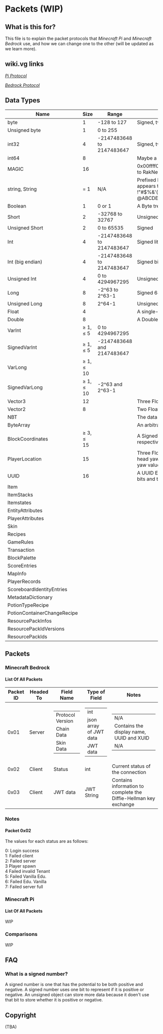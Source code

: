 # Packets \(WIP)

## What is this for?
This file is to explain the packet protocols that *Minecraft Pi* and *Minecraft Bedrock* use, and how we can change one to the other (will be updated as we learn more).

## wiki.vg links
[*Pi Protocol*](https://wiki.vg/Pocket_Minecraft_Protocol)

[*Bedrock Protocol*](https://wiki.vg/Bedrock_Protocol)

## Data Types
Name | Size | Range | Notes
---- | ---- | ----- | -----
byte | 1 | -128 to 127 | Signed, two's complement
Unsigned byte | 1 | 0 to 255 | 
int32 | 4 | -2147483648 to 2147483647 | Signed, two's complement
int64 | 8 |  | Maybe a double?
MAGIC | 16 |  | 0x00ffff00fefefefefdfdfdfd12345678 always those hex bytes, corresponding to RakNet's default OFFLINE_MESSAGE_DATA_ID
string, String| = 1 | N/A | Prefixed by a short containing the length of the string in characters. It appears that only the following ASCII characters can be displayed: !"#$%&'()\*+,-./0123456789:;<=\>?@ABCDEFGHIJKLMNOPQRSTUVWXYZ[\\]^\_\`abcdefghijklmnopqrstuvwxyz{\|}~
Boolean | 1 | 0 or 1 | A Byte treated as boolean, 0 is false but anything greater then that is true
Short | 2 | -32768 to 32767 | Unsigned
Unsigned Short | 2| 0 to 65535 | Signed
Int | 4 | -2147483648 to 2147483647 | Signed little-endian 32-bit Integer
Int (big endian) | 4 | -2147483648 to 2147483647 | Signed big-endian 32-bit Integer
Unsigned Int | 4 | 0 to 4294967295 | Unsigned 32-bit Integer
Long | 8 | -2^63 to 2^63-1 | Signed 64-bit Integer
Unsigned Long | 8 | 2^64-1 | Unsigned 64-bit Integer
Float | 4 |  |  A single-precision 32-bit IEEE 754 Floating point number
Double|  8 | |  A Double-precision 64-bit IEEE 754 Floating point number
VarInt |  ≥ 1, ≤ 5 | 0 to 4294967295 |  
SignedVarInt | ≥ 1, ≤ 5 | -2147483648 and 2147483647 
VarLong | ≥ 1, ≤ 10 | |  
SignedVarLong | ≥ 1, ≤ 10|  -2^63 and 2^63-1 | 
Vector3 | 12 | |  Three Float values (X, Y and Z respectively)
Vector2 |  8 | | Two Float values (X and Y respectively)
NBT | | | The data representing a block or an enity's state
ByteArray  | | |  An arbitrary array of Bytes prefixed with its size in Bytes as a VarInt.
BlockCoordinates | ≥ 3, ≤ 15 | |  A SignedVarInt, a normal VarInt and another SignedVarInt (X, Y and Z respectively)
PlayerLocation | 15 | |  Three Float values (X, Y and Z respectively), followed by three Bytes (pitch, head yaw and yaw respectively). To convert the Bytes to normal pitch and yaw values divide them by 0.71
UUID | 16 | | A UUID Encoded as two unsigned 64-bit Integers: the most significant 64 bits and the least significant 64 bits
Item | | | 
ItemStacks | | | 
Itemstates | | | 
EntityAttributes | | | 
PlayerAttributes | | | 
Skin | | |
Recipes | | |
GameRules | | |
Transaction | | |
BlockPalette | | |
ScoreEntries | | |
MapInfo | | |
PlayerRecords | | |
ScoreboardIdentityEntries | | |
MetadataDictionary | | |
PotionTypeRecipe | | |
PotionContainerChangeRecipe  | | | 
ResourcePackInfos | | |
ResourcePackIdVersions  | | | 
ResourcePackIds | | |

## Packets 
### Minecraft Bedrock
#### List Of All Packets
| Packet ID | Headed To | Field Name | Type of Field | Notes |
| ----------- | ------------- | ------------- | --------------| --------- |
| 0x01 | Server | <table> <tr><td>  Protocol Version </td> </tr> <tr> <td> Chain Data </td>  </tr> <tr> <td> Skin Data</td>  </tr> </table> | <table> <tr> <td> int </td> </tr> <tr> <td> json array of JWT data </td> </tr> <tr> <td> JWT data </td> </tr> </table> | <table> <tr>  <td>N/A</td> </tr> <tr> <td> Contains the display name, UUID and XUID </td> </tr> <tr> <td> N/A</td>  </tr> </table> |
| 0x02 | Client | Status | int | Current status of the connection |
| 0x03 | Client | JWT data | JWT String | Contains information to complete the Diffie-Hellman key exchange | 

### Notes
#### Packet 0x02
The values for each status are as follows:

0: Login success <br>
1: Failed client <br>
2: Failed server <br>
3 Player spawn <br>
4 Failed invalid Tenant <br>
5: Failed Vanilla Edu. <br>
6: Failed Edu. Vanilla <br>
7: Failed server full <br>


### Minecraft Pi
#### List Of All Packets
WIP

### Comparisons
WIP


## FAQ
### What is a signed number?
A signed number is one that has the potential to be both positive and negative. A signed number uses one bit to represent if it is positive or negative. An unsigned object can store more data because it doen't use that bit to store whether it is positive or negative. 



## Copyright
\(TBA\)
